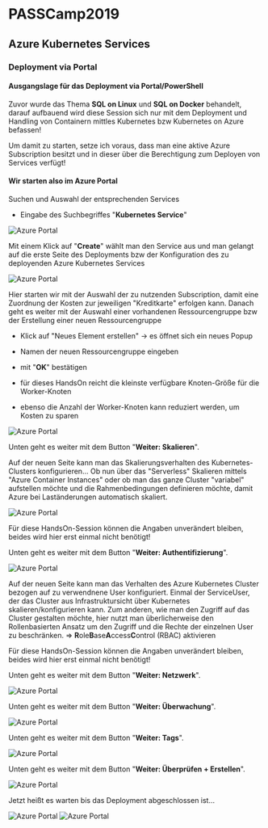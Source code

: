 # PASSCamp2019
## Azure Kubernetes Services
### Deployment via Portal

#### Ausgangslage für das Deployment via Portal/PowerShell
Zuvor wurde das Thema **SQL on Linux** und **SQL on Docker** behandelt, darauf aufbauend wird diese Session sich nur mit dem Deployment und Handling von Containern mittles Kubernetes bzw Kubernetes on Azure befassen!

Um damit zu starten, setze ich voraus, dass man eine aktive Azure Subscription besitzt und in dieser über die Berechtigung zum Deployen von Services verfügt!

#### Wir starten also im Azure Portal
Suchen und Auswahl der entsprechenden Services
- Eingabe des Suchbegriffes "**Kubernetes Service**"
<img src="https://www.sql-aus-hamburg.de/wp-content/uploads/2019/11/22-11-2019-01-e1574693334808.png" alt="Azure Portal" title="Startseite im Azure Portal" />

Mit einem Klick auf "**Create**" wählt man den Service aus und man gelangt auf die erste Seite des Deployments bzw der Konfiguration des zu deployenden Azure Kubernetes Services

<img src="https://www.sql-aus-hamburg.de/wp-content/uploads/2019/11/22-11-2019-02-e1574693363601.png" alt="Azure Portal" title="Suchen des Azure Services - Azure Kubernetes Services" />

Hier starten wir mit der Auswahl der zu nutzenden Subscription, damit eine Zuordnung der Kosten zur jeweiligen "Kreditkarte" erfolgen kann.
Danach geht es weiter mit der Auswahl einer vorhandenen Ressourcengruppe bzw der Erstellung einer neuen Ressourcengruppe 
  - Klick auf "Neues Element erstellen" -> es öffnet sich ein neues Popup
  - Namen der neuen Ressourcengruppe eingeben
  - mit "**OK**" bestätigen
  
  - für dieses HandsOn reicht die kleinste verfügbare Knoten-Größe für die Worker-Knoten
  - ebenso die Anzahl der Worker-Knoten kann reduziert werden, um Kosten zu sparen

<img src="https://www.sql-aus-hamburg.de/wp-content/uploads/2019/11/22-11-2019-04-e1574693396126.png" alt="Azure Portal" title="Erstellen des Azure Kubernetes Services" />
  
Unten geht es weiter mit dem Button "**Weiter: Skalieren**".
 
Auf der neuen Seite kann man das Skalierungsverhalten des Kubernetes-Clusters konfigurieren... Ob nun über das "Serverless" Skalieren mittels "Azure Container Instances" oder ob man das ganze Cluster "variabel" aufstellen möchte und die Rahmenbedingungen definieren möchte, damit Azure bei Laständerungen automatisch skaliert.

<img src="https://www.sql-aus-hamburg.de/wp-content/uploads/2019/11/22-11-2019-05-e1574693418471.png" alt="Azure Portal" title="Azure Kubernetes Services - Vergabe der weiteren Namen/Region/Clustergröße/KubernetesVersion" />

Für diese HandsOn-Session können die Angaben unverändert bleiben, beides wird hier erst einmal nicht benötigt!

Unten geht es weiter mit dem Button "**Weiter: Authentifizierung**".

<img src="https://www.sql-aus-hamburg.de/wp-content/uploads/2019/11/22-11-2019-06-e1574693446289.png" alt="Azure Portal" title="Azure Kubernetes Services - Aktivieren der Features für virtuelleKnoten oder Skalierungsgruppen" />

Auf der neuen Seite kann man das Verhalten des Azure Kubernetes Cluster bezogen auf zu verwendnene User konfiguriert. Einmal der ServiceUser, der das Cluster aus Infrastruktursicht über Kubernetes skalieren/konfigurieren kann. Zum anderen, wie man den Zugriff auf  das Cluster gestalten möchte, hier nutzt man überlicherweise den Rollenbasierten Ansatz um den Zugriff und die Rechte der einzelnen User zu beschränken. => **R**ole**B**ase**A**ccess**C**ontrol (RBAC) aktivieren

Für diese HandsOn-Session können die Angaben unverändert bleiben, beides wird hier erst einmal nicht benötigt!

Unten geht es weiter mit dem Button "**Weiter: Netzwerk**".

<img src="https://www.sql-aus-hamburg.de/wp-content/uploads/2019/11/22-11-2019-07-e1574693471895.png" alt="Azure Portal" title="Azure Kubernetes Services - Aktivieren von RoleBasedAccessControl und Definition des ServicePrincipals" />

Unten geht es weiter mit dem Button "**Weiter: Überwachung**".

<img src="https://www.sql-aus-hamburg.de/wp-content/uploads/2019/11/22-11-2019-08-e1574696725689.png" alt="Azure Portal" title="Azure Kubernetes Services - Konfiguration und Aktivierung der unterschiedlichen Netzwerk-Bereiche sowie Loadbalancing und Endpunkte" />

Unten geht es weiter mit dem Button "**Weiter: Tags**".

<img src="https://www.sql-aus-hamburg.de/wp-content/uploads/2019/11/22-11-2019-09-e1574696838673.png" alt="Azure Portal" title="Azure Kubernetes Services - Konfiguration und Aktivierung der unterschiedlichen Netzwerk-Bereiche sowie Loadbalancing und Endpunkte" />

Unten geht es weiter mit dem Button "**Weiter: Überprüfen + Erstellen**".

<img src="https://www.sql-aus-hamburg.de/wp-content/uploads/2019/11/22-11-2019-10-e1574696945895.png" alt="Azure Portal" title="Azure Kubernetes Services - Konfiguration und Aktivierung der unterschiedlichen Netzwerk-Bereiche sowie Loadbalancing und Endpunkte" />

Jetzt heißt es warten bis das Deployment abgeschlossen ist...

<img src="https://www.sql-aus-hamburg.de/wp-content/uploads/2019/11/22-11-2019-11-e1574696982938.png" alt="Azure Portal" title="Azure Kubernetes Services - Konfiguration und Aktivierung der unterschiedlichen Netzwerk-Bereiche sowie Loadbalancing und Endpunkte" />

<img src="https://www.sql-aus-hamburg.de/wp-content/uploads/2019/11/22-11-2019-13-e1574697052974.png" alt="Azure Portal" title="Azure Kubernetes Services - Konfiguration und Aktivierung der unterschiedlichen Netzwerk-Bereiche sowie Loadbalancing und Endpunkte" />
